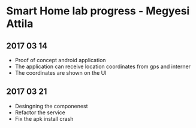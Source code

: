 # Smart Home lab progress - Megyesi Attila #

## 2017 03 14
- Proof of concept android application
- The application can receive location coordinates from gps and interner
- The coordinates are shown on the UI
## 2017 03 21
- Desingning the componenest
- Refactor the service
- Fix the apk install crash